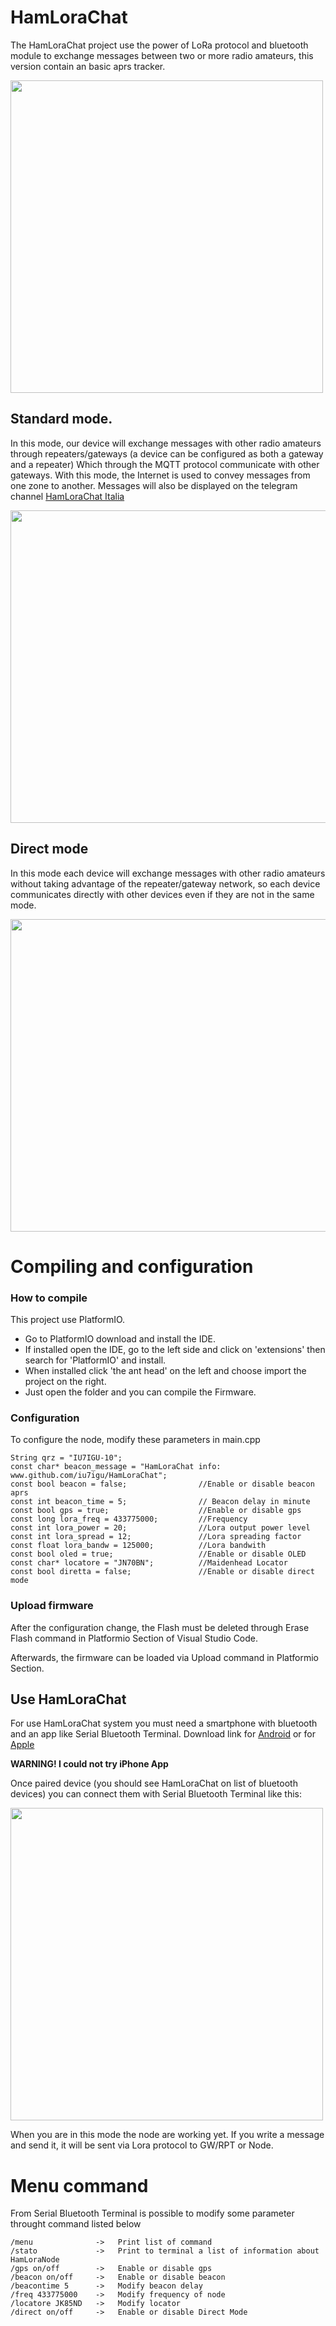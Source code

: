 # HamLoraChat

The HamLoraChat project use the power of LoRa protocol and bluetooth module to exchange messages between two or more radio amateurs, this version contain an basic aprs tracker.

<img src="https://github.com/iu7igu/HamLoraChat/assets/39775345/582d3b5a-77dc-4620-ad63-e17684a3b4f3" width="500" height="500">

## Standard mode.
In this mode, our device will exchange messages with other radio amateurs through repeaters/gateways (a device can be configured as both a gateway and a repeater)
Which through the MQTT protocol communicate with other gateways. With this mode, the Internet is used to convey messages from one zone to another.
Messages will also be displayed on the telegram channel [HamLoraChat Italia](https://t.me/+WrLhWyv1iXFjMGU0)

<img src="https://github.com/iu7igu/HamLoraChat/assets/39775345/a9f9f851-0a49-42b6-a925-73d6926b045d" width="800" height="500">

## Direct mode
In this mode each device will exchange messages with other radio amateurs without taking advantage of the repeater/gateway network, so each device communicates directly with other devices even if they are not in the same mode.

<img src="https://github.com/iu7igu/HamLoraChat/assets/39775345/868c9625-4a95-4940-a852-cbaf6529b098" width="800" height="500">


# Compiling and configuration

### How to compile

This project use PlatformIO.
* Go to PlatformIO download and install the IDE.
* If installed open the IDE, go to the left side and click on 'extensions' then search for 'PlatformIO' and install.
* When installed click 'the ant head' on the left and choose import the project on the right.
* Just open the folder and you can compile the Firmware.

### Configuration
To configure the node, modify these parameters in main.cpp

```
String qrz = "IU7IGU-10";   
const char* beacon_message = "HamLoraChat info: www.github.com/iu7igu/HamLoraChat";
const bool beacon = false;                //Enable or disable beacon aprs
const int beacon_time = 5;                // Beacon delay in minute   
const bool gps = true;                    //Enable or disable gps
const long lora_freq = 433775000;         //Frequency
const int lora_power = 20;                //Lora output power level
const int lora_spread = 12;               //Lora spreading factor
const float lora_bandw = 125000;          //Lora bandwith
const bool oled = true;                   //Enable or disable OLED
const char* locatore = "JN70BN";          //Maidenhead Locator
const bool diretta = false;               //Enable or disable direct mode
```

### Upload firmware

After the configuration change, the Flash must be deleted through Erase Flash command in Platformio Section of Visual Studio Code.

Afterwards, the firmware can be loaded via Upload command in Platformio Section.


## Use HamLoraChat
For use HamLoraChat system you must need a smartphone with bluetooth and an app like Serial Bluetooth Terminal.
Download link for [Android](https://play.google.com/store/apps/details?id=de.kai_morich.serial_bluetooth_terminal&hl=it&gl=US&pli=1) or for [Apple](https://apps.apple.com/it/app/bluetooth-terminal/id1058693037) 

**WARNING! I could not try iPhone App**

Once paired device (you should see HamLoraChat on list of bluetooth devices) you can connect them with Serial Bluetooth Terminal like this:

<img src="https://github.com/iu7igu/HamLoraChat/assets/39775345/15893e5a-da43-4d75-a0bf-19c75769e0a6" widht="500" height="500">

When you are in this mode the node are working yet. If you write a message and send it, it will be sent via Lora protocol to GW/RPT or Node.

# Menu command
From Serial Bluetooth Terminal is possible to modify some parameter throught command listed below

```
/menu              ->   Print list of command
/stato             ->   Print to terminal a list of information about HamLoraNode
/gps on/off        ->   Enable or disable gps
/beacon on/off     ->   Enable or disable beacon
/beacontime 5      ->   Modify beacon delay
/freq 433775000    ->   Modify frequency of node
/locatore JK85ND   ->   Modify locator
/direct on/off     ->   Enable or disable Direct Mode
```

